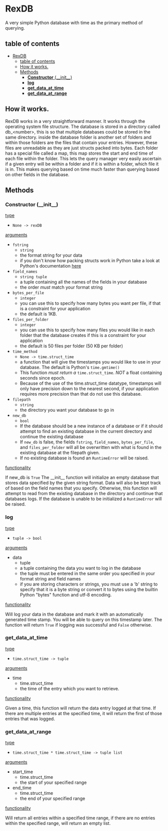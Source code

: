 # RexDB

A very simple Python database with time as the primary method of querying.

## table of contents
- [RexDB](#rexdb)
  - [table of contents](#table-of-contents)
  - [How it works.](#how-it-works)
  - [Methods](#methods)
    - [**Constructor** (\_\_init\_\_)](#constructor-__init__)
    - [**log**](#log)
    - [**get\_data\_at\_time**](#get_data_at_time)
    - [**get\_data\_at\_range**](#get_data_at_range)
## How it works.

RexDB works in a very straightforward manner. It works through the operating system file structure. The database is stored in a directory called db\_\<number\>, this is so that multiple databases could be stored in the same directory. inside the database folder is another set of folders and within those folders are the files that contain your entries. However, these files are unreadable as they are just structs packed into bytes.
Each folder has a special file called a map, this map stores the start and end time of each file within the folder. This lets the query manager very easily ascertain if a given entry will be within a folder and if it is within a folder, which file it is in. This makes querying based on time much faster than querying based on other fields in the database.

## Methods

### **Constructor** (\_\_init\_\_)

<u>type</u>

- `None -> rexDB`

<u>arguments</u>

- `fstring`
  - `string`
  - the format string for your data
  - if you don't know how packing structs work in Python take a look at Python's documentation [here](https://docs.python.org/3/library/struct.html#format-characters)
- `field_names`
  - `string tuple`
  - a tuple containing all the names of the fields in your database
  - the order _must_ match your format string
- `bytes_per_file`
  - `integer`
  - you can use this to specify how many bytes you want per file, if that is a constraint for your application
  - the default is 1KB.
- `files_per_folder`
  - `integer`
  - you can use this to specify how many files you would like in each folder that the database creates if this is a constraint for your application
  - the default is 50 files per folder (50 KB per folder)
- `time_method`
  - `None -> time.struct_time`
  - a function that will give the timestamps you would like to use in your database. The default is Python's `time.gmtime()`
  - This function _must return a_ `time.struct_time`. _NOT_ a float containing seconds since epoch.
  - Because of the use of the time.struct\_time datatype, timestamps will only have precision down to the nearest second, if your application requires more precision than that do not use this database.
- `filepath`
  - `string`
  - the directory you want your database to go in
- `new_db`
  - `bool`
  - If the database should be a new instance of a database or if it should attempt to find an existing database in the current directory and continue the existing database
  - If `new_db` is false, the fields `fstring`, `field_names`, `bytes_per_file`, and `files_per_folder` will all be overwritten with what is found in the existing database at the filepath given. 
  - If no existing database is found an `RuntimeError` will be raised.

<u>functionality</u>

If new_db is `True` The \_\_init\_\_ function will initialize an empty database that stores data specified by the given string format. Data will also be kept track of based on the field names that you specify. Otherwise, this function will attempt to read from the existing database in the directory and continue that databases logs. If the database is unable to be initialized a `RuntimeError` will be raised. 

### **log**

<u>type</u>

- `tuple -> bool`

<u>arguments</u>

- data
  - tuple
  - a tuple containing the data you want to log in the database
  - the tuple must be entered in the same order you specified in your format string and field names
  - if you are storing characters or strings, you must use a 'b' string to specify that it is a byte string or convert it to bytes using the builtin Python "bytes" function and utf-8 encoding.

<u>functionality</u>

Will log your data in the database and mark it with an automatically generated time stamp. You will be able to query on this timestamp later. The function will return `True` if logging was successful and `False` otherwise. 

### **get_data_at_time**

<u>type</u>

- `time.struct_time -> tuple`

<u>arguments</u>

- time
  - time.struct_time
  - the time of the entry which you want to retrieve. 

<u>functionality</u>

Given a time, this function will return the data entry logged at that time. If there are multiple entries at the specified time, it will return the first of those entries that was logged. 

### **get_data_at_range**

<u>type</u>

- `time.struct_time * time.struct_time -> tuple list`

<u>arguments</u>

- start_time
  - time.struct_time
  - the start of your specified range
- end_time
  - time.struct_time
  - the end of your specified range

<u>functionality</u>

Will return all entries within a specified time range, if there are no entries within the specified range, will return an empty list.